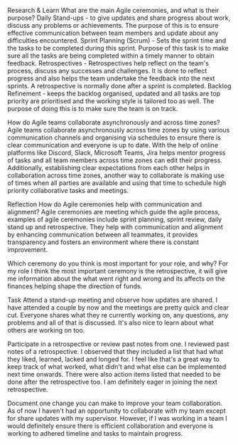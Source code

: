 Research & Learn
What are the main Agile ceremonies, and what is their purpose?
Daily Stand-ups - to give updates and share progress about work, discuss any problems or achievements. The purpose of this is to ensure effective communication between team members and update about any difficulties encountered.
Sprint Planning (Scrum) - Sets the sprint time and the tasks to be completed during this sprint. Purpose of this task is to make sure all the tasks are being completed within a timely manner to obtain feedback.
Retrospectives - Retrospectives help reflect on the team's process, discuss any successes and challenges. It is done to reflect progress and also helps the team undertake the feedback into the next sprints. A retrospective is normally done after a sprint is completed.
Backlog Refinement - keeps the backlog organised, updated and all tasks are top priority are prioritised and the working style is tailored too as well. The purpose of doing this is to make sure the team is on track.

How do Agile teams collaborate asynchronously and across time zones?
Agile teams collaborate asynchronously across time zones by using various communication channels and organising via schedules to ensure there is clear communication and everyone is up to date. With the help of online platforms like Discord, Slack, Microsoft Teams, Jira helps mentor progress of tasks and all team members across time zones can edit their progress. Additionally, establishing clear expectations from each other helps in collaboration across time zones, another way to collaborate is making use of times when all parties are available and using that time to schedule high priority collaborative tasks and meetings. 

Reflection
How do Agile ceremonies help with communication and alignment?
Agile ceremonies are meeting which guide the agile process, examples of agile ceremonies include sprint planning, sprint review, daily stand up and retrospective. They help with communication and alignment by enhancing communication between all teammates, it provides transparency and fosters an environment where there is constant improvement.

Which ceremony do you think is most important for your role, and why?
For my role I think the most important ceremony is the retrospective, it will give me information about the what went right and wrong and its affects on the finances helping shape the direction of funds.


Task
Attend a stand-up meeting and observe how updates are shared.
I have attended a couple by now and the meetings are pretty quick and clear cut. Everyone shares what they re currently working on, any questions, any problems and all of that is discussed. It's also nice to learn about what others are working on too.

Participate in a retrospective or review past notes from one.
I reviewed past notes of a retrospective.
I observed that they included a list that had what they	liked, learned, lacked and longed for. I feel like that's a great way to keep track of what worked, what didn't and what else can be implemented next time onwards. There were also action items listed that needed to be done after the retrospective too. I am definitely eager in joining the next retrospective. 

Document one change you can make to improve your team collaboration.
As of now I haven't had an opportunity to collaborate with my team except for share updates with my supervisor. However, if I was working in a team I would definitely ensure there is efficient collaboration and everyone is working to adhered timeline and tasks to maintain progress. 